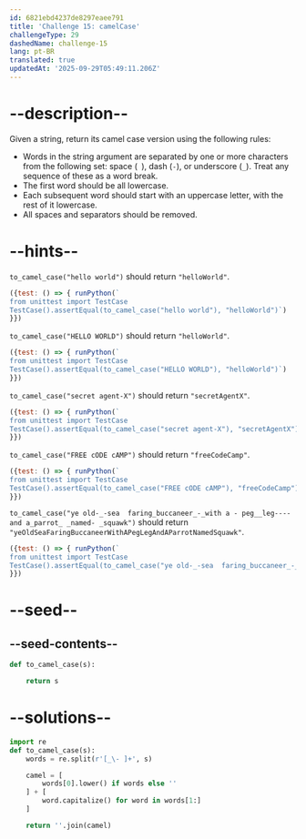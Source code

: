 ```yaml
---
id: 6821ebd4237de8297eaee791
title: 'Challenge 15: camelCase'
challengeType: 29
dashedName: challenge-15
lang: pt-BR
translated: true
updatedAt: '2025-09-29T05:49:11.206Z'
---
```


# --description--

Given a string, return its camel case version using the following rules:

- Words in the string argument are separated by one or more characters from the following set: space (` `), dash (`-`), or underscore (`_`). Treat any sequence of these as a word break.
- The first word should be all lowercase.
- Each subsequent word should start with an uppercase letter, with the rest of it lowercase.
- All spaces and separators should be removed.

# --hints--

`to_camel_case("hello world")` should return `"helloWorld"`.

```js
({test: () => { runPython(`
from unittest import TestCase
TestCase().assertEqual(to_camel_case("hello world"), "helloWorld")`)
}})
```

`to_camel_case("HELLO WORLD")` should return `"helloWorld"`.

```js
({test: () => { runPython(`
from unittest import TestCase
TestCase().assertEqual(to_camel_case("HELLO WORLD"), "helloWorld")`)
}})
```

`to_camel_case("secret agent-X")` should return `"secretAgentX"`.

```js
({test: () => { runPython(`
from unittest import TestCase
TestCase().assertEqual(to_camel_case("secret agent-X"), "secretAgentX")`)
}})
```

`to_camel_case("FREE cODE cAMP")` should return `"freeCodeCamp"`.

```js
({test: () => { runPython(`
from unittest import TestCase
TestCase().assertEqual(to_camel_case("FREE cODE cAMP"), "freeCodeCamp")`)
}})
```

`to_camel_case("ye old-_-sea  faring_buccaneer_-_with a - peg__leg----and a_parrot_ _named- _squawk")` should return `"yeOldSeaFaringBuccaneerWithAPegLegAndAParrotNamedSquawk"`.

```js
({test: () => { runPython(`
from unittest import TestCase
TestCase().assertEqual(to_camel_case("ye old-_-sea  faring_buccaneer_-_with a - peg__leg----and a_parrot_ _named- _squawk"), "yeOldSeaFaringBuccaneerWithAPegLegAndAParrotNamedSquawk")`)
}})
```

# --seed--

## --seed-contents--

```py
def to_camel_case(s):

    return s
```

# --solutions--

```py
import re
def to_camel_case(s):
    words = re.split(r'[_\- ]+', s)

    camel = [
        words[0].lower() if words else ''
    ] + [
        word.capitalize() for word in words[1:]
    ]

    return ''.join(camel)
```
